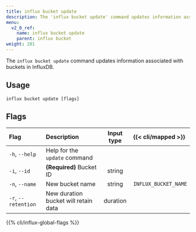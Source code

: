 ```yaml
---
title: influx bucket update
description: The 'influx bucket update' command updates information associated with buckets in InfluxDB.
menu:
  v2_0_ref:
    name: influx bucket update
    parent: influx bucket
weight: 201
---
```


The `influx bucket update` command updates information associated with buckets in InfluxDB.

## Usage
```
influx bucket update [flags]
```

## Flags
| Flag                | Description                          | Input type  | {{< cli/mapped >}}   |
|:----                |:-----------                          |:----------: |:------------------   |
| `-h`, `--help`      | Help for the `update` command        |             |                      |
| `-i`, `--id`        | **(Required)** Bucket ID             | string      |                      |
| `-n`, `--name`      | New bucket name                      | string      | `INFLUX_BUCKET_NAME` |
| `-r`, `--retention` | New duration bucket will retain data | duration    |                      |

{{% cli/influx-global-flags %}}
